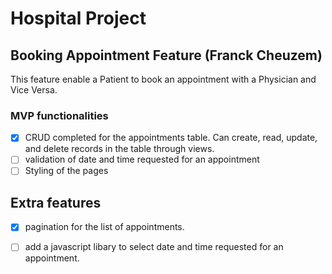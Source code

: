 # Hospital Project 

## Booking Appointment Feature (Franck Cheuzem)

This feature enable a Patient to book an appointment with a Physician and Vice Versa.


### MVP functionalities

- [x] CRUD completed for the appointments table. Can create, read, update, and delete records in the table
 through views.
- [ ] validation of  date and time requested for an appointment
- [ ] Styling of the pages
## Extra features

- [x] pagination for the list of appointments.
- [ ] add a javascript libary to select date and time requested for an appointment.

